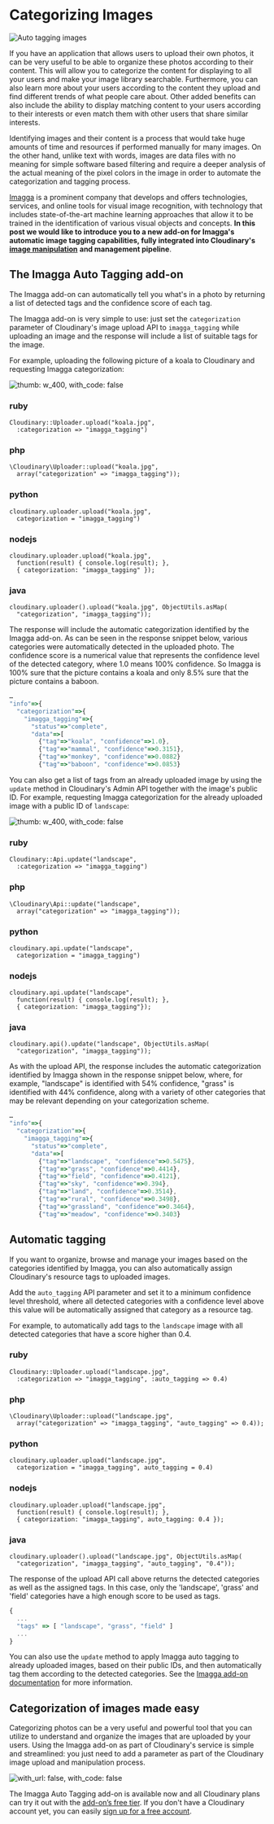 # Categorizing Images


![Auto tagging images](https://res.cloudinary.com/cloudinary/image/upload/w_500/imagga_auto_tagging_post.jpg)

If you have an application that allows users to upload their own photos, it can be very useful to be able to organize these photos according to their content. This will allow you to categorize the content for displaying to all your users and make your image library searchable. Furthermore, you can also learn more about your users according to the content they upload and find different trends of what people care about. Other added benefits can also include the ability to display matching content to your users according to their interests or even match them with other users that share similar interests.

Identifying images and their content is a process that would take huge amounts of time and resources if performed manually for many images. On the other hand, unlike text with words, images are data files with no meaning for simple software based filtering and require a deeper analysis of the actual meaning of the pixel colors in the image in order to automate the categorization and tagging process.

[Imagga](http://imagga.com/) is a prominent company that develops and offers technologies, services, and online tools for visual image recognition, with technology that includes state-of-the-art machine learning approaches that allow it to be trained in the identification of various visual objects and concepts. **In this post we would like to introduce you to a new add-on for Imagga's automatic image tagging capabilities, fully integrated into Cloudinary's** [**image manipulation**](http://cloudinary.com/documentation/image_transformation_reference) **and management pipeline**.

## The Imagga Auto Tagging add-on

The Imagga add-on can automatically tell you what's in a photo by returning a list of detected tags and the confidence score of each tag.

The Imagga add-on is very simple to use: just set the `categorization` parameter of Cloudinary's image upload API to `imagga_tagging` while uploading an image and the response will include a list of suitable tags for the image.

For example, uploading the following picture of a koala to Cloudinary and requesting Imagga categorization:

![thumb: w\_400, with\_code: false](https://res.cloudinary.com/demo/image/upload/koala.jpg)

### ruby

```text
Cloudinary::Uploader.upload("koala.jpg",   
  :categorization => "imagga_tagging")
```

### php

```text
\Cloudinary\Uploader::upload("koala.jpg",   
  array("categorization" => "imagga_tagging"));
```

### python

```text
cloudinary.uploader.upload("koala.jpg",  
  categorization = "imagga_tagging")
```

### nodejs

```text
cloudinary.uploader.upload("koala.jpg",   
  function(result) { console.log(result); },   
  { categorization: "imagga_tagging" });
```

### java

```text
cloudinary.uploader().upload("koala.jpg", ObjectUtils.asMap(  
  "categorization", "imagga_tagging"));
```

The response will include the automatic categorization identified by the Imagga add-on. As can be seen in the response snippet below, various categories were automatically detected in the uploaded photo. The confidence score is a numerical value that represents the confidence level of the detected category, where 1.0 means 100% confidence. So Imagga is 100% sure that the picture contains a koala and only 8.5% sure that the picture contains a baboon.

```javascript
…
"info"=>{
  "categorization"=>{
    "imagga_tagging"=>{
      "status"=>"complete", 
      "data"=>[
        {"tag"=>"koala", "confidence"=>1.0}, 
        {"tag"=>"mammal", "confidence"=>0.3151}, 
        {"tag"=>"monkey", "confidence"=>0.0882}
        {"tag"=>"baboon", "confidence"=>0.0853}
```

You can also get a list of tags from an already uploaded image by using the `update` method in Cloudinary's Admin API together with the image's public ID. For example, requesting Imagga categorization for the already uploaded image with a public ID of `landscape`:

![thumb: w\_400, with\_code: false](https://res.cloudinary.com/demo/image/upload/landscape.jpg)

### ruby

```text
Cloudinary::Api.update("landscape",   
  :categorization => "imagga_tagging")
```

### php

```text
\Cloudinary\Api::update("landscape",   
  array("categorization" => "imagga_tagging"));
```

### python

```text
cloudinary.api.update("landscape",  
  categorization = "imagga_tagging")
```

### nodejs

```text
cloudinary.api.update("landscape",   
  function(result) { console.log(result); },   
  { categorization: "imagga_tagging"});
```

### java

```text
cloudinary.api().update("landscape", ObjectUtils.asMap(  
  "categorization", "imagga_tagging"));
```

As with the upload API, the response includes the automatic categorization identified by Imagga shown in the response snippet below, where, for example, "landscape" is identified with 54% confidence, "grass" is identified with 44% confidence, along with a variety of other categories that may be relevant depending on your categorization scheme.

```javascript
…
"info"=>{
  "categorization"=>{
    "imagga_tagging"=>{
      "status"=>"complete", 
      "data"=>[
        {"tag"=>"landscape", "confidence"=>0.5475}, 
        {"tag"=>"grass", "confidence"=>0.4414}, 
        {"tag"=>"field", "confidence"=>0.4121}, 
        {"tag"=>"sky", "confidence"=>0.394}, 
        {"tag"=>"land", "confidence"=>0.3514}, 
        {"tag"=>"rural", "confidence"=>0.3498}, 
        {"tag"=>"grassland", "confidence"=>0.3464}, 
        {"tag"=>"meadow", "confidence"=>0.3403}
```

## Automatic tagging

If you want to organize, browse and manage your images based on the categories identified by Imagga, you can also automatically assign Cloudinary's resource tags to uploaded images.

Add the `auto_tagging` API parameter and set it to a minimum confidence level threshold, where all detected categories with a confidence level above this value will be automatically assigned that category as a resource tag.

For example, to automatically add tags to the `landscape` image with all detected categories that have a score higher than 0.4.

### ruby

```text
Cloudinary::Uploader.upload("landscape.jpg", 
  :categorization => "imagga_tagging", :auto_tagging => 0.4)
```

### php

```text
\Cloudinary\Uploader::upload("landscape.jpg", 
  array("categorization" => "imagga_tagging", "auto_tagging" => 0.4));
```

### python

```text
cloudinary.uploader.upload("landscape.jpg",
  categorization = "imagga_tagging", auto_tagging = 0.4)
```

### nodejs

```text
cloudinary.uploader.upload("landscape.jpg", 
  function(result) { console.log(result); }, 
  { categorization: "imagga_tagging", auto_tagging: 0.4 });
```

### java

```text
cloudinary.uploader().upload("landscape.jpg", ObjectUtils.asMap(
  "categorization", "imagga_tagging", "auto_tagging", "0.4"));
```

The response of the upload API call above returns the detected categories as well as the assigned tags. In this case, only the 'landscape', 'grass' and 'field' categories have a high enough score to be used as tags.

```javascript
{ 
  ...    
  "tags" => [ "landscape", "grass", "field" ]   
  ...  
}
```

You can also use the `update` method to apply Imagga auto tagging to already uploaded images, based on their public IDs, and then automatically tag them according to the detected categories. See the [Imagga add-on documentation](https://cloudinary.com/documentation/imagga_auto_tagging_addon) for more information.

## Categorization of images made easy

Categorizing photos can be a very useful and powerful tool that you can utilize to understand and organize the images that are uploaded by your users. Using the Imagga add-on as part of Cloudinary's service is simple and streamlined: you just need to add a parameter as part of the Cloudinary image upload and manipulation process.

![with\_url: false, with\_code: false](https://res.cloudinary.com/demo/image/upload/w_600/imagga_addon_screenshot.png)

The Imagga Auto Tagging add-on is available now and all Cloudinary plans can try it out with the [add-on’s free tier](https://cloudinary.com/addons#imagga_tagging). If you don't have a Cloudinary account yet, you can easily [sign up for a free account](https://cloudinary.com/signup).




